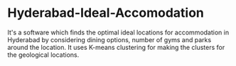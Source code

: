 # Hyderabad-Ideal-Accomodation
It's a software which finds the optimal ideal locations for accommodation in Hyderabad by considering dining options, number of gyms and parks around the location. It uses K-means clustering for making the clusters for the geological locations.
